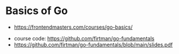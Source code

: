 # Basics of Go

- <https://frontendmasters.com/courses/go-basics/>

* course code: <https://github.com/firtman/go-fundamentals>
* <https://github.com/firtman/go-fundamentals/blob/main/slides.pdf>
